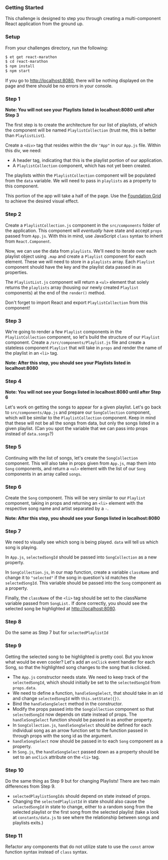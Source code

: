 ### Getting Started

This challenge is designed to step you through creating a multi-component React application from the ground up.

### Setup

From your challenges directory, run the following:

```sh
$ et get react-marathon
$ cd react-marathon
$ npm install
$ npm start
```

If you go to <http://localhost:8080>, there will be nothing displayed on the page and there should be no errors in your console.

### Step 1

**Note: You will not see your Playlists listed in localhost:8080 until after Step 3**

The first step is to create the architecture for our list of playlists, of which the component will be named `PlaylistCollection` (trust me, this is better than `PlaylistList`).

Create a `<div>` tag that resides within the div `"App"` in our `App.js` file. Within this div, we need:

* A header tag, indicating that this is the playlist portion of our application.
* A `PlaylistCollection` component, which has not yet been created.

The playlists within the `PlaylistCollection` component will be populated from the `data` variable. We will need to pass in `playlists` as a property to this component.

This portion of the app will take a half of the page. Use the [Foundation Grid](http://foundation.zurb.com/sites/docs/grid.html) to achieve the desired visual effect.

### Step 2

Create a `PlaylistCollection.js` component in the `src/components` folder of the application. This component will _eventually_ have state and accept `props` passed from `App.js`. With this in mind, use JavaScript `class` syntax to inherit from `React.Component`.

Now, we can use the data from `playlists`. We'll need to iterate over each playlist object using `.map` and create a `Playlist` component for each element. These we will need to store in a `playlists` array. Each `Playlist` component should have the key and the playlist data passed in as properties.

The `PlaylistList.js` component will return a `<ul>` element that solely returns the `playlists` array (housing our newly created `Playlist` components) at the end of the `render()` method.

Don't forget to import React and export `PlaylistCollection` from this component!

### Step 3

We're going to render a few `Playlist` components in the `PlaylistCollection` component, so let's build the structure of our `Playlist` component. Create a `/src/components/Playlist.js` file and create a stateless component `Playlist` that will take in `props` and render the name of the playlist in an `<li>` tag.

**Note: After this step, you should see your Playlists listed in localhost:8080**

### Step 4

**Note: You will not see your Songs listed in localhost:8080 until after Step 6**

Let's work on getting the songs to appear for a given playlist. Let's go back to `src/components/App.js` and prepare our `SongCollection` component, which will be similar to the `PlaylistCollection` component. Keep in mind that these will not be all the songs from data, but only the songs listed in a given playlist. (Can you spot the variable that we can pass into props instead of `data.songs`?)

### Step 5

Continuing with the list of songs, let's create the `SongCollection` component. This will also take in props given from `App.js`, map them into `Song` components, and return a `<ul>` element with the list of our `Song` components in an array called `songs`.

### Step 6

Create the `Song` component. This will be very similar to our `Playlist` component, taking in props and returning an `<li>` element with the respective song name and artist separated by a `-`.

**Note: After this step, you should see your Songs listed in localhost:8080**

### Step 7

We need to visually see which song is being played. `data` will tell us which song is playing.

In `App.js`, `selectedSongId` should be passed into `SongCollection` as a new property.

In `SongCollection.js`, in our map function, create a variable `className` and change it to `"selected"` if the song in question's id matches the `selectedSongId`. This variable should be passed into the `Song` component as a property.

Finally, the `className` of the `<li>` tag should be set to the className variable passed from `SongList.` If done correctly, you should see the selected song be highlighted at <http://localhost:8080>.

### Step 8

Do the same as Step 7 but for `selectedPlaylistId`

### Step 9

Getting the selected song to be highlighted is pretty cool. But you know what would be even cooler? Let's add an `onClick` event handler for each Song, so that the highlighted song changes to the song that is clicked.

- The `App.js` constructor needs state. We need to keep track of the `selectedSongId`, which should initially be set to the `selectedSongId` from `props.data`.
- We need to define a function, `handleSongSelect`, that should take in an id and change `selectedSongId` with `this.setState({})`.
- Bind the `handleSongSelect` method in the constructor.
- Modify the props passed into the `SongCollection` component so that `selectedSongId` now depends on state instead of props. The `handleSongSelect` function should be passed in as another property.
- In `SongCollection.js`, `handleSongSelect` should be defined for each individual song as an arrow function set to the function passed in through props with the song id as the argument.
- `handleSongSelect` now should be passed in to each `Song` component as a property.
- In `Song.js`, the `handleSongSelect` passed down as a property should be set to an `onClick` attribute on the `<li>` tag.

### Step 10

Do the same thing as Step 9 but for changing Playlists! There are two main differences from Step 9.

- `selectedPlaylistSongIds` should depend on state instead of props.
- Changing the `selectedPlaylistId` in state should also cause the `selectedSongId` in state to change, either to a random song from the selected playlist or the first song from the selected playlist (take a look at `constants/data.js` to see where the relationship between songs and playlists exits.)

### Step 11

Refactor any components that do not utilize state to use the `const` arrow function syntax instead of `class` syntax.
